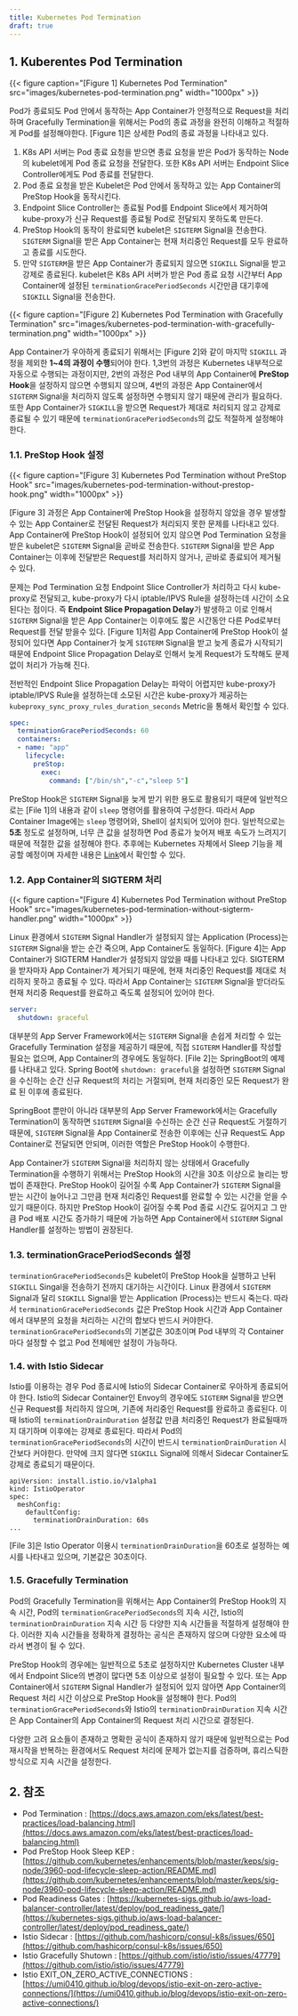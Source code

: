 ```yaml
---
title: Kubernetes Pod Termination
draft: true
---
```


## 1. Kuberentes Pod Termination

{{< figure caption="[Figure 1] Kubernetes Pod Termination" src="images/kubernetes-pod-termination.png" width="1000px" >}}

Pod가 종료되도 Pod 안에서 동작하는 App Container가 안정적으로 Request을 처리하며 Gracefully Termination을 위해서는 Pod의 종료 과정을 완전히 이해하고 적절하게 Pod를 설정해야한다. [Figure 1]은 상세한 Pod의 종료 과정을 나타내고 있다.

1. K8s API 서버는 Pod 종료 요청을 받으면 종료 요청을 받은 Pod가 동작하는 Node의 kubelet에게 Pod 종료 요청을 전달한다. 또한 K8s API 서버는 Endpoint Slice Controller에게도 Pod 종료를 전달한다.
2. Pod 종료 요청을 받은 Kubelet은 Pod 안에서 동작하고 있는 App Container의 PreStop Hook을 동작시킨다.
3. Endpoint Slice Controller는 종료될 Pod를 Endpoint Slice에서 제거하여 kube-proxy가 신규 Request를 종료될 Pod로 전달되지 못하도록 만든다.
4. PreStop Hook의 동작이 완료되면 kubelet은 `SIGTERM` Signal을 전송한다. `SIGTERM` Signal을 받은 App Container는 현재 처리중인 Request를 모두 완료하고 종료를 시도한다.
5. 만약 `SIGTERM`을 받은 App Container가 종료되지 않으면 `SIGKILL` Signal을 받고 강제로 종료된다. kubelet은 K8s API 서버가 받은 Pod 종료 요청 시간부터 App Container에 설정된 `terminationGracePeriodSeconds` 시간만큼 대기후에 `SIGKILL` Signal을 전송한다.

{{< figure caption="[Figure 2] Kubernetes Pod Termination with Gracefully Termination" src="images/kubernetes-pod-termination-with-gracefully-termination.png" width="1000px" >}}

App Container가 우아하게 종료되기 위해서는 [Figure 2]와 같이 마지막 `SIGKILL` 과정을 제외한 **1~4의 과정이 수행**되어야 한다. 1,3번의 과정은 Kubernetes 내부적으로 자동으로 수행되는 과정이지만, 2번의 과정은 Pod 내부의 App Container에 **PreStop Hook**을 설정하지 않으면 수행되지 않으며, 4번의 과정은 App Container에서 `SIGTERM` Signal을 처리하지 않도록 설정하면 수행되지 않기 때문에 관리가 필요하다. 또한 App Container가 `SIGKILL`을 받으면 Request가 제대로 처리되지 않고 강제로 종료될 수 있기 때문에 `terminationGracePeriodSeconds`의 값도 적절하게 설정해야한다.

### 1.1. PreStop Hook 설정

{{< figure caption="[Figure 3] Kubernetes Pod Termination without PreStop Hook" src="images/kubernetes-pod-termination-without-prestop-hook.png" width="1000px" >}}

[Figure 3] 과정은 App Container에 PreStop Hook을 설정하지 않았을 경우 발생할 수 있는 App Container로 전달된 Request가 처리되지 못한 문제를 나타내고 있다. App Container에 PreStop Hook이 설정되어 있지 않으면 Pod Termination 요청을 받은 kubelet은 `SIGTERM` Signal을 곧바로 전송한다. `SIGTERM` Signal을 받은 App Container는 이후에 전달받은 Request를 처리하지 않거나, 곧바로 종료되어 제거될 수 있다.

문제는 Pod Termination 요청 Endpoint Slice Controller가 처리하고 다시 kube-proxy로 전달되고, kube-proxy가 다시 iptable/IPVS Rule을 설정하는데 시간이 소요된다는 점이다. 즉 **Endpoint Slice Propagation Delay**가 발생하고 이로 인해서 `SIGTERM` Signal을 받은 App Container는 이후에도 짧은 시간동안 다른 Pod로부터 Request를 전달 받을수 있다. [Figure 1]처럼 App Container에 PreStop Hook이 설정되어 있다면 App Container가 늦게 `SIGTERM` Signal을 받고 늦게 종료가 시작되기 때문에 Endpoint Slice Propagation Delay로 인해서 늦게 Request가 도착해도 문제없이 처리가 가능해 진다.

전반적인 Endpoint Slice Propagation Delay는 파악이 어렵지만 kube-proxy가 iptable/IPVS Rule을 설정하는데 소모된 시간은 kube-proxy가 제공하는 `kubeproxy_sync_proxy_rules_duration_seconds` Metric을 통해서 확인할 수 있다.

```yaml {caption="[File 1] PreStop Hook sleep command Example", linenos=table}
spec:
  terminationGracePeriodSeconds: 60
  containers:
  - name: "app"
    lifecycle:
      preStop:
        exec:
          command: ["/bin/sh","-c","sleep 5"]
```

PreStop Hook은 `SIGTERM` Signal을 늦게 받기 위한 용도로 활용되기 때문에 일반적으로는 [File 1]의 내용과 같이 `sleep` 명령어를 활용하여 구성한다. 따라서 App Container Image에는 `sleep` 명령어와, Shell이 설치되어 있어야 한다. 일반적으로는 **5초** 정도로 설정하며, 너무 큰 값을 설정하면 Pod 종료가 늦어져 배포 속도가 느려지기 때문에 적절한 값을 설정해야 한다. 추후에는 Kubernetes 자체에서 Sleep 기능을 제공할 예정이며 자세한 내용은 [Link](https://github.com/kubernetes/enhancements/blob/master/keps/sig-node/3960-pod-lifecycle-sleep-action/README.md)에서 확인할 수 있다.

### 1.2. App Container의 SIGTERM 처리

{{< figure caption="[Figure 4] Kubernetes Pod Termination without PreStop Hook" src="images/kubernetes-pod-termination-without-sigterm-handler.png" width="1000px" >}}

Linux 환경에서 `SIGTERM` Signal Handler가 설정되지 않는 Application (Process)는 `SIGTERM` Signal을 받는 순간 죽으며, App Container도 동일하다. [Figure 4]는 App Container가 SIGTERM Handler가 설정되지 않았을 때를 나타내고 있다. SIGTERM을 받자마자 App Container가 제거되기 때문에, 현재 처리중인 Request를 제대로 처리하지 못하고 종료될 수 있다. 따라서 App Container는 `SIGTERM` Signal을 받더라도 현재 처리중 Request를 완료하고 죽도록 설정되어 있어야 한다.

```yaml {caption="[File 2] SpringBoot SIGTEM Handler Configuration", linenos=table}
server:
  shutdown: graceful
```

대부분의 App Server Framework에서는 `SIGTERM` Signal을 손쉽게 처리할 수 있는 Gracefully Termination 설정을 제공하기 때문에, 직접 `SIGTERM` Handler를 작성할 필요는 없으며, App Container의 경우에도 동일하다. [File 2]는 SpringBoot의 예제를 나타내고 있다. Spring Boot에 `shutdown: graceful`을 설정하면 `SIGTERM` Signal을 수신하는 순간 신규 Request의 처리는 거절되며, 현재 처리중인 모든 Request가 완료 된 이후에 종료된다.

SpringBoot 뿐만이 아니라 대부분의 App Server Framework에서는 Gracefully Termination이 동작하면 `SIGTERM` Signal을 수신하는 순간 신규 Request도 거절하기 때문에, `SIGTERM` Signal을 App Container로 전송한 이후에는 신규 Request도 App Container로 전달되면 안되며, 이러한 역할은 PreStop Hook이 수행한다.

App Container가 `SIGTERM` Signal을 처리하지 않는 상태에서 Gracefully Termination을 수행하기 위해서는 PreStop Hook의 시간을 30초 이상으로 늘리는 방법이 존재한다. PreStop Hook이 길어질 수록 App Container가 `SIGTERM` Signal을 받는 시간이 늘어나고 그만큼 현재 처리중인 Request를 완료할 수 있는 시간을 얻을 수 있기 때문이다. 하지만 PreStop Hook이 길어질 수록 Pod 종료 시간도 길어지고 그 만큼 Pod 배포 시간도 증가하기 때문에 가능하면 App Container에서 `SIGTERM` Signal Handler를 설정하는 방법이 권장된다.

### 1.3. terminationGracePeriodSeconds 설정

`terminationGracePeriodSeconds`은 kubelet이 PreStop Hook을 실행하고 난뒤 `SIGKILL` Singal을 전송하기 전까지 대기하는 시간이다. Linux 환경에서 `SIGTERM` Signal과 달리 `SIGKILL` Signal을 받는 Application (Process)는 반드시 죽는다. 따라서 `terminationGracePeriodSeconds` 값은 PreStop Hook 시간과 App Container에서 대부분의 요청을 처리하는 시간의 합보다 반드시 커야한다. `terminationGracePeriodSeconds`의 기본값은 30초이며 Pod 내부의 각 Container마다 설정할 수 없고 Pod 전체에만 설정이 가능하다.

### 1.4. with Istio Sidecar

Istio를 이용하는 경우 Pod 종료시에 Istio의 Sidecar Container로 우아하게 종료되어야 한다. Istio의 Sidecar Container인 Envoy의 경우에도 `SIGTERM` Signal을 받으면 신규 Request를 처리하지 않으며, 기존에 처리중인 Request를 완료하고 종료된다. 이때 Istio의 `terminationDrainDuration` 설정값 만큼 처리중인 Request가 완료될때까지 대기하며 이후에는 강제로 종료된다. 따라서 Pod의 `terminationGracePeriodSeconds`의 시간이 반드시 `terminationDrainDuration` 시간보다 커야한다. 만약에 크지 않다면 `SIGKILL` Signal에 의해서 Sidecar Container도 강제로 종료되기 때문이다.

``` {caption="[File 3] Istio terminationDrainDuration Configuration", linenos=table}
apiVersion: install.istio.io/v1alpha1
kind: IstioOperator
spec:
  meshConfig:
    defaultConfig:
      terminationDrainDuration: 60s
...
```

[File 3]은 Istio Operator 이용시 `terminationDrainDuration`을 60초로 설정하는 예시를 나타내고 있으며, 기본값은 30초이다.

### 1.5. Gracefully Termination

Pod의 Gracefully Termination을 위해서는 App Container의 PreStop Hook의 지속 시간, Pod의 `terminationGracePeriodSeconds`의 지속 시간, Istio의 `terminationDrainDuration` 지속 시간 등 다양한 지속 시간들을 적절하게 설정해야 한다. 이러한 지속 시간들을 정확하게 결정하는 공식은 존재하지 않으며 다양한 요소에 따라서 변경이 될 수 있다.

PreStop Hook의 경우에는 일반적으로 5초로 설정하지만 Kubernetes Cluster 내부에서 Endpoint Slice의 변경이 많다면 5초 이상으로 설정이 필요할 수 있다. 또는 App Container에서 `SIGTERM` Signal Handler가 설정되어 있지 않아면 App Container의 Request 처리 시간 이상으로 PreStop Hook을 설정해야 한다. Pod의 `terminationGracePeriodSeconds`와 Istio의 `terminationDrainDuration` 지속 시간은 App Container의 App Container의 Request 처리 시간으로 결정된다.

다양한 고려 요소들이 존재하고 명확한 공식이 존재하지 않기 때문에 일반적으로는 Pod 재시작을 반복하는 환경에서도 Request 처리에 문제가 없는지를 검증하며, 휴리스틱한 방식으로 지속 시간을 설정한다.

## 2. 참조

* Pod Termination : [https://docs.aws.amazon.com/eks/latest/best-practices/load-balancing.html](https://docs.aws.amazon.com/eks/latest/best-practices/load-balancing.html)
* Pod PreStop Hook Sleep KEP : [https://github.com/kubernetes/enhancements/blob/master/keps/sig-node/3960-pod-lifecycle-sleep-action/README.md](https://github.com/kubernetes/enhancements/blob/master/keps/sig-node/3960-pod-lifecycle-sleep-action/README.md)
* Pod Readiness Gates : [https://kubernetes-sigs.github.io/aws-load-balancer-controller/latest/deploy/pod_readiness_gate/](https://kubernetes-sigs.github.io/aws-load-balancer-controller/latest/deploy/pod_readiness_gate/)
* Istio Sidecar : [https://github.com/hashicorp/consul-k8s/issues/650](https://github.com/hashicorp/consul-k8s/issues/650)
* Istio Gracefully Shutown : [https://github.com/istio/istio/issues/47779](https://github.com/istio/istio/issues/47779)
* Istio EXIT_ON_ZERO_ACTIVE_CONNECTIONS : [https://umi0410.github.io/blog/devops/istio-exit-on-zero-active-connections/](https://umi0410.github.io/blog/devops/istio-exit-on-zero-active-connections/)